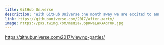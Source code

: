 ```yaml
---
title: GitHub Universe
description: "With GitHub Universe one month away we are excited to announce our 2017 Community Partners!"
link: https://githubuniverse.com/2017/after-party/
image: https://pbs.twimg.com/media/DppRwaLWkAAdYOR.jpg
---
```


https://githubuniverse.com/2017/viewing-parties/

